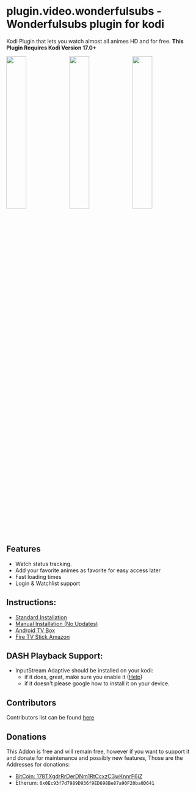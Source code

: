 # plugin.video.wonderfulsubs - Wonderfulsubs plugin for kodi

Kodi Plugin that lets you watch almost all animes HD and for free.
**This Plugin Requires Kodi Version 17.0+**

<img width="32%" src="https://user-images.githubusercontent.com/29440677/54495769-2d199b00-48a4-11e9-95c8-79a9519a64b8.png"> <img width="32%" src="https://user-images.githubusercontent.com/29440677/54495723-c1cfc900-48a3-11e9-9853-ca3deaab86e5.png"> <img width="32%" src="https://user-images.githubusercontent.com/29440677/54495731-de6c0100-48a3-11e9-9110-7837f8ca052a.png">

## Features
* Watch status tracking.
* Add your favorite animes as favorite for easy access later
* Fast loading times
* Login & Watchlist support

## Instructions:

* [Standard Installation](https://github.com/DxCx/plugin.video.wonderfulsubs/wiki/Standard-Installation)
* [Manual Installation (No Updates)](https://github.com/DxCx/plugin.video.wonderfulsubs/wiki/Manual-Installation)
* [Android TV Box](https://github.com/DxCx/plugin.video.wonderfulsubs/wiki/Install-on-Android-TV-Box)
* [Fire TV Stick Amazon](https://github.com/DxCx/plugin.video.wonderfulsubs/wiki/Install-on-Amazon-Fire-TV-Stick)

## DASH Playback Support:
  - InputStream Adaptive should be installed on your kodi:
    - if it does, great, make sure you enable it ([Help](https://github.com/DxCx/plugin.video.wonderfulsubs/wiki/Enable-InputStream-Adaptive))
    - if it doesn't please google how to install it on your device.

## Contributors
Contributors list can be found [here](https://github.com/DxCx/plugin.video.wonderfulsubs/wiki/Contributors)

## Donations
This Addon is free and will remain free, however if you want to support it and
donate for maintenance and possibly new features, Those are the Addresses for donations:
 - [BitCoin: 178TXgdrRrDerDNm1RtCcxzC3wKnnrF6iZ](https://blockchain.info/address/178TXgdrRrDerDNm1RtCcxzC3wKnnrF6iZ)
 - Etherum: `0x0Ec93f7d7989D936f9ED698Be87a90F20ba0D641`
